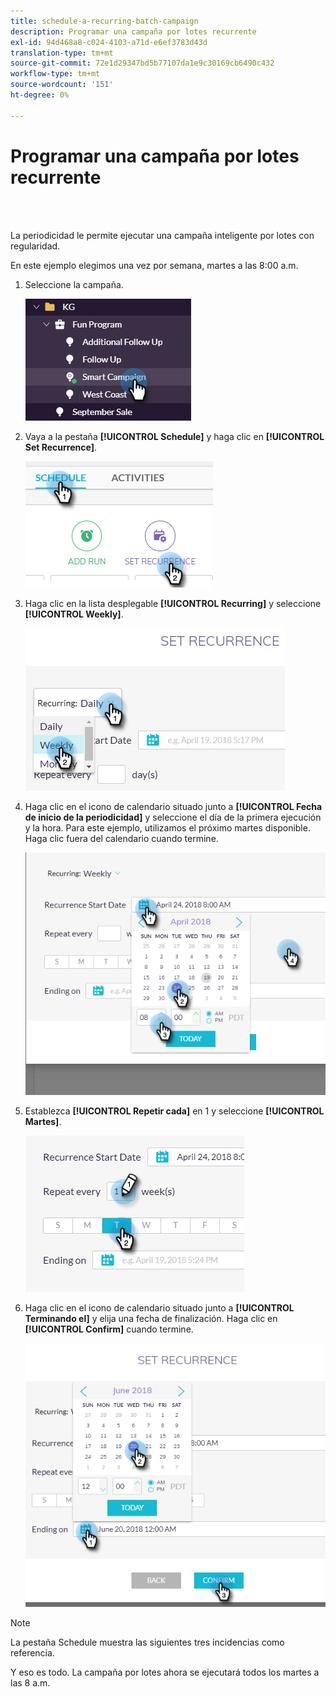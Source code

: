 ```yaml
---
title: schedule-a-recurring-batch-campaign
description: Programar una campaña por lotes recurrente
exl-id: 94d468a8-c024-4103-a71d-e6ef3783d43d
translation-type: tm+mt
source-git-commit: 72e1d29347bd5b77107da1e9c30169cb6490c432
workflow-type: tm+mt
source-wordcount: '151'
ht-degree: 0%

---
```


# Programar una campaña por lotes recurrente

<br> 

La periodicidad le permite ejecutar una campaña inteligente por lotes con regularidad.

En este ejemplo elegimos una vez por semana, martes a las 8:00 a.m.

1. Seleccione la campaña.

   ![Imagen uno](/help/sky/assets/smart-campaigns/schedule-a-recurring-batch-campaign/schedule-a-recurring-batch-campaign-1.png)

1. Vaya a la pestaña **[!UICONTROL Schedule]** y haga clic en **[!UICONTROL Set Recurrence]**.

   ![Imagen dos](/help/sky/assets/smart-campaigns/schedule-a-recurring-batch-campaign/schedule-a-recurring-batch-campaign-2.png)

1. Haga clic en la lista desplegable **[!UICONTROL Recurring]** y seleccione **[!UICONTROL Weekly]**.

   ![Imagen tres](/help/sky/assets/smart-campaigns/schedule-a-recurring-batch-campaign/schedule-a-recurring-batch-campaign-3.png)

1. Haga clic en el icono de calendario situado junto a **[!UICONTROL Fecha de inicio de la periodicidad]** y seleccione el día de la primera ejecución y la hora. Para este ejemplo, utilizamos el próximo martes disponible. Haga clic fuera del calendario cuando termine.

   ![Imagen Cuatro](/help/sky/assets/smart-campaigns/schedule-a-recurring-batch-campaign/schedule-a-recurring-batch-campaign-4.png)

1. Establezca **[!UICONTROL Repetir cada]** en 1 y seleccione **[!UICONTROL Martes]**.

   ![Imagen cinco](/help/sky/assets/smart-campaigns/schedule-a-recurring-batch-campaign/schedule-a-recurring-batch-campaign-5.png)

1. Haga clic en el icono de calendario situado junto a **[!UICONTROL Terminando el]** y elija una fecha de finalización. Haga clic en **[!UICONTROL Confirm]** cuando termine.

   ![Imagen seis](/help/sky/assets/smart-campaigns/schedule-a-recurring-batch-campaign/schedule-a-recurring-batch-campaign-6.png)

>[!NOTE]
>
>La pestaña Schedule muestra las siguientes tres incidencias como referencia.

Y eso es todo. La campaña por lotes ahora se ejecutará todos los martes a las 8 a.m.

